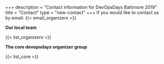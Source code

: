 +++
description = "Contact information for DevOpsDays Baltimore 2019"
title = "Contact"
type = "new-contact"
+++
If you would like to contact us by email: {{< email_organizers >}}

**Our local team**

{{< list_organizers >}}

**The core devopsdays organizer group**

{{< list_core >}}